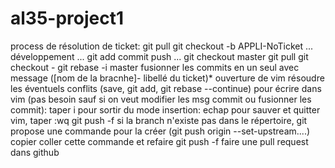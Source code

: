 # al35-project1
process de résolution de ticket:
 git pull 
 git checkout -b APPLI-NoTicket 
 ... développement ... 
 git add commit push ... 
 git checkout master 
 git pull 
 git checkout - 
 git rebase -i master fusionner les commits en un seul avec message ([nom de la bracnhe]- libellé du ticket)*
 ouverture de vim
  résoudre les éventuels conflits (save, git add, git rebase --continue)
  pour écrire dans vim (pas besoin sauf si on veut modifier les msg commit ou fusionner les commit): taper i
  pour sortir du mode insertion: echap
  pour sauver et quitter vim, taper :wq 
 git push -f 
 si la branch n'existe pas dans le répertoire, git propose une commande pour la créer (git push origin --set-upstream....)
 copier coller cette commande et refaire git push -f 
 faire une pull request dans github
